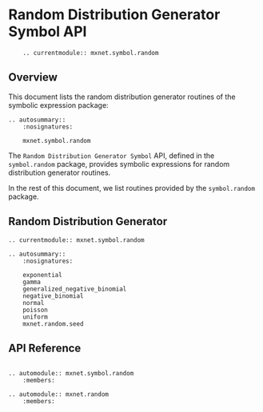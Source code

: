 # Random Distribution Generator Symbol API

```eval_rst
    .. currentmodule:: mxnet.symbol.random
```

## Overview

This document lists the random distribution generator routines of the symbolic expression package:

```eval_rst
.. autosummary::
    :nosignatures:

    mxnet.symbol.random
```

The `Random Distribution Generator Symbol` API, defined in the `symbol.random` package, provides
symbolic expressions for random distribution generator routines.

In the rest of this document, we list routines provided by the `symbol.random` package.

## Random Distribution Generator

```eval_rst
.. currentmodule:: mxnet.symbol.random

.. autosummary::
    :nosignatures:

    exponential
    gamma
    generalized_negative_binomial
    negative_binomial
    normal
    poisson
    uniform
    mxnet.random.seed
```

## API Reference

<script type="text/javascript" src='../../../_static/js/auto_module_index.js'></script>

```eval_rst

.. automodule:: mxnet.symbol.random
    :members:

.. automodule:: mxnet.random
    :members:

```

<script>auto_index("api-reference");</script>
